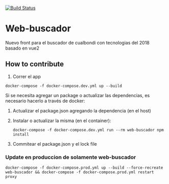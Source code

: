 [![Build Status](https://travis-ci.org/cualbondi/web-buscador.svg?branch=master)](https://travis-ci.org/cualbondi/web-buscador)

# Web-buscador

Nuevo front para el buscador de cualbondi con tecnologias del 2018 basado en vue2

## How to contribute

1. Correr el app

`docker-compose -f docker-compose.dev.yml up --build`

Si se necesita agregar un package o actualizar las dependencias, es necesario hacerlo a través de docker:

1. Actualizar el package.json agregando la dependencia (en el host)

2. Instalar o actualizar la misma (en el container):

    `docker-compose -f docker-compose.dev.yml run --rm web-buscador npm install`

3. Commitear el package.json y el lock file

### Update en produccion de solamente web-buscador

    docker-compose -f docker-compose.prod.yml up --build --force-recreate web-buscador && docker-compose -f docker-compose.prod.yml restart proxy
